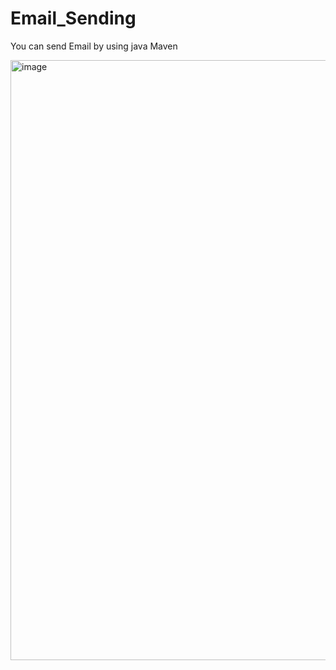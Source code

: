# Email_Sending
You can send Email by using java Maven

<img width="960" alt="image" src="https://user-images.githubusercontent.com/96403440/236624256-2b51ea6f-d270-436a-84c0-747e42e74ac6.png">


